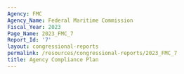 ```yaml
---
Agency: FMC
Agency_Name: Federal Maritime Commission
Fiscal_Year: 2023
Page_Name: 2023_FMC_7
Report_Id: '7'
layout: congressional-reports
permalink: /resources/congressional-reports/2023_FMC_7
title: Agency Compliance Plan
---
```

